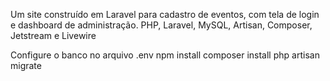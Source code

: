 Um site construído em Laravel para cadastro de eventos, com tela de login e dashboard de administração. PHP, Laravel, MySQL, Artisan, Composer, Jetstream e Livewire

Configure o banco no arquivo .env
npm install
composer install
php artisan migrate

